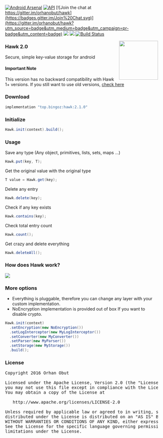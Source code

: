 [![Android Arsenal](https://img.shields.io/badge/Android%20Arsenal-Hawk-brightgreen.svg?style=flat)](https://android-arsenal.com/details/1/1568)      [![API](https://img.shields.io/badge/API-10%2B-brightgreen.svg?style=flat)](https://android-arsenal.com/api?level=10)   [![Join the chat at https://gitter.im/orhanobut/hawk](https://badges.gitter.im/Join%20Chat.svg)](https://gitter.im/orhanobut/hawk?utm_source=badge&utm_medium=badge&utm_campaign=pr-badge&utm_content=badge)  [![](https://img.shields.io/badge/AndroidWeekly-%23141-blue.svg)](http://androidweekly.net/issues/issue-141) <a href="http://www.methodscount.com/?lib=com.orhanobut%3Ahawk%3A2.0.0%2B"><img src="https://img.shields.io/badge/Methods and size-core: 188 | deps: 1242 | 21 KB-e91e63.svg"/></a> [![Build Status](https://travis-ci.org/orhanobut/hawk.svg?branch=master)](https://travis-ci.org/orhanobut/hawk)

<img align='right' src='https://github.com/orhanobut/hawk/blob/master/art/hawk-logo.png' width='128' height='128'/>

### Hawk 2.0
Secure, simple key-value storage for android

#### Important Note
This version has no backward compatibility with Hawk 1+ versions. If you still want to use old versions, [check here](https://github.com/orhanobut/hawk/tree/hawk1)

### Download
```groovy
implementation "top.bingoz:hawk:2.1.0"
```

### Initialize
```java
Hawk.init(context).build();
```
### Usage
Save any type (Any object, primitives, lists, sets, maps ...)
```java
Hawk.put(key, T);
```
Get the original value with the original type
```java
T value = Hawk.get(key);
```
Delete any entry
```java
Hawk.delete(key);
```
Check if any key exists
```java
Hawk.contains(key);
```
Check total entry count
```java
Hawk.count();
```
Get crazy and delete everything
```java
Hawk.deleteAll();
```

### How does Hawk work?

<img src='https://github.com/orhanobut/hawk/blob/master/art/how-hawk-works.png'/>

### More options
- Everything is pluggable, therefore you can change any layer with your custom implementation.
- NoEncryption implementation is provided out of box If you want to disable crypto.
```java
Hawk.init(context)
  .setEncryption(new NoEncryption())
  .setLogInterceptor(new MyLogInterceptor())
  .setConverter(new MyConverter())
  .setParser(new MyParser())
  .setStorage(new MyStorage())
  .build();
```

### License
<pre>
Copyright 2016 Orhan Obut

Licensed under the Apache License, Version 2.0 (the "License");
you may not use this file except in compliance with the License.
You may obtain a copy of the License at

   http://www.apache.org/licenses/LICENSE-2.0

Unless required by applicable law or agreed to in writing, software
distributed under the License is distributed on an "AS IS" BASIS,
WITHOUT WARRANTIES OR CONDITIONS OF ANY KIND, either express or implied.
See the License for the specific language governing permissions and
limitations under the License.
</pre>


